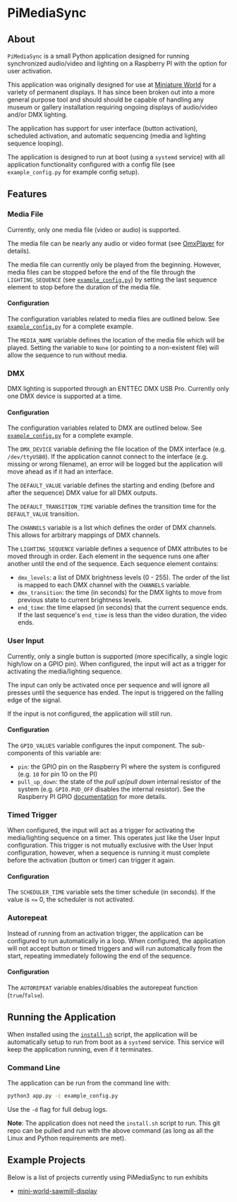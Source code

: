 # PiMediaSync

## About

`PiMediaSync` is a small Python application designed for running synchronized audio/video and lighting on a Raspberry PI with the option for user activation.

This application was originally designed for use at [Miniature World](https://miniatureworld.com/) for a variety of permanent displays. It has since been broken out into a more general purpose tool and should should be capable of handling any museum or gallery installation requiring ongoing displays of audio/video and/or DMX lighting.

The application has support for user interface (button activation), scheduled activation, and automatic sequencing (media and lighting sequence looping).

The application is designed to run at boot (using a `systemd` service) with all application functionality configured with a config file (see `example_config.py` for example config setup).

## Features

### Media File

Currently, only one media file (video or audio) is supported.

The media file can be nearly any audio or video format (see [OmxPlayer](https://elinux.org/Omxplayer) for details).

The media file can currently only be played from the beginning. However, media files can be stopped before the end of the file through the `LIGHTING_SEQUENCE` (see [`example_config.py`](./example_config.py)) by setting the last sequence element to stop before the duration of the media file.

#### Configuration

The configuration variables related to media files are outlined below. See [`example_config.py`](./example_config.py) for a complete example.

The `MEDIA_NAME` variable defines the location of the media file which will be played. Setting the variable to `None` (or pointing to a non-existent file) will allow the sequence to run without media.

### DMX

DMX lighting is supported through an ENTTEC DMX USB Pro. Currently only one DMX device is supported at a time.

#### Configuration

The configuration variables related to DMX are outlined below. See [`example_config.py`](./example_config.py) for a complete example.

The `DMX_DEVICE` variable defining the file location of the DMX interface (e.g. `/dev/ttyUSB0`). If the application cannot connect to the interface (e.g. missing or wrong filename), an error will be logged but the application will move ahead as if it had an interface.

The `DEFAULT_VALUE` variable defines the starting and ending (before and after the sequence) DMX value for all DMX outputs.

The `DEFAULT_TRANSITION_TIME` variable defines the transition time for the `DEFAULT_VALUE` transition.

The `CHANNELS` variable is a list which defines the order of DMX channels. This allows for arbitrary mappings of DMX channels.

The `LIGHTING_SEQUENCE` variable defines a sequence of DMX attributes to be moved through in order. Each element in the sequence runs one after another until the end of the sequence. Each sequence element contains:
- `dmx_levels`: a list of DMX brightness levels (0 - 255). The order of the list is mapped to each DMX channel with the `CHANNELS` variable.
- `dmx_transition`: the time (in seconds) for the DMX lights to move from previous state to current brightness levels.
- `end_time`: the time elapsed (in seconds) that the current sequence ends. If the last sequence's `end_time` is less than the video duration, the video ends.

### User Input

Currently, only a single button is supported (more specifically, a single logic high/low on a GPIO pin). When configured, the input will act as a trigger for activating the media/lighting sequence.

The input can only be activated once per sequence and will ignore all presses until the sequence has ended. The input is triggered on the falling edge of the signal.

If the input is not configured, the application will still run.

#### Configuration

The `GPIO_VALUES` variable configures the input component. The sub-components of this variable are:
- `pin`: the GPIO pin on the Raspberry PI where the system is configured (e.g. `10` for pin 10 on the PI)
- `pull_up_down`: the state of the *pull up*/*pull down* internal resistor of the system (e.g. `GPIO.PUD_OFF` disables the internal resistor). See the Raspberry PI GPIO [documentation](https://sourceforge.net/p/raspberry-gpio-python/wiki/Inputs/) for more details.

### Timed Trigger

When configured, the input will act as a trigger for activating the media/lighting sequence on a timer. This operates just like the User Input configuration. This trigger is not mutually exclusive with the User Input configuration, however, when a sequence is running it must complete before the activation (button or timer) can trigger it again.

#### Configuration

The `SCHEDULER_TIME` variable sets the timer schedule (in seconds). If the value is `<=` 0, the scheduler is not activated.

### Autorepeat

Instead of running from an activation trigger, the application can be configured to run automatically in a loop. When configured, the application will not accept button or timed triggers and will run automatically from the start, repeating immediately following the end of the sequence.

#### Configuration

The `AUTOREPEAT` variable enables/disables the autorepeat function (`true`/`false`).

## Running the Application

When installed using the [`install.sh`](./scripts/install.sh) script, the application will be automatically setup to run from boot as a `systemd` service. This service will keep the application running, even if it terminates.

### Command Line

The application can be run from the command line with:

```bash
python3 app.py -c example_config.py
```

Use the `-d` flag for full debug logs.

**Note**: The application does not need the `install.sh` script to run. This git repo can be pulled and run with the above command (as long as all the Linux and Python requirements are met).

## Example Projects

Below is a list of projects currently using PiMediaSync to run exhibits
- [mini-world-sawmill-display](https://github.com/limbicmedia/mini-world-sawmill-display)
